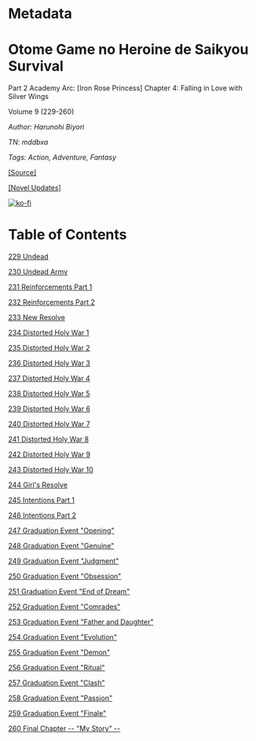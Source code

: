 # Metadata

# Otome Game no Heroine de Saikyou Survival  
  
Part 2 Academy Arc: \[Iron Rose Princess\] Chapter 4: Falling in Love with Silver Wings  
  
Volume 9 (229-260)

_Author:_   _Harunohi Biyori_

_TN: mddbxa_

_Tags: Action, Adventure, Fantasy_

[\[Source\]](https://ncode.syosetu.com/n1391fj/)

[\[Novel Updates\]](https://www.novelupdates.com/series/otome-game-no-heroine-de-saikyou-survival-wn/)


[![ko-fi](https://ko-fi.com/img/githubbutton_sm.svg)](https://ko-fi.com/I2I117SQUE)



# Table of Contents

[229 Undead](./chapters/section_0001.md)

[230 Undead Army](./chapters/section_0002.md)

[231 Reinforcements Part 1](./chapters/section_0003.md)

[232 Reinforcements Part 2](./chapters/section_0004.md)

[233 New Resolve](./chapters/section_0005.md)

[234 Distorted Holy War 1](./chapters/section_0006.md)

[235 Distorted Holy War 2](./chapters/section_0007.md)

[236 Distorted Holy War 3](./chapters/section_0008.md)

[237 Distorted Holy War 4](./chapters/section_0009.md)

[238 Distorted Holy War 5](./chapters/section_0010.md)

[239 Distorted Holy War 6](./chapters/section_0011.md)

[240 Distorted Holy War 7](./chapters/section_0012.md)

[241 Distorted Holy War 8](./chapters/section_0013.md)

[242 Distorted Holy War 9](./chapters/section_0014.md)

[243 Distorted Holy War 10](./chapters/section_0015.md)

[244 Girl's Resolve](./chapters/section_0016.md)

[245 Intentions Part 1](./chapters/section_0017.md)

[246 Intentions Part 2](./chapters/section_0018.md)

[247 Graduation Event "Opening"](./chapters/section_0019.md)

[248 Graduation Event "Genuine"](./chapters/section_0020.md)

[249 Graduation Event "Judgment"](./chapters/section_0021.md)

[250 Graduation Event "Obsession"](./chapters/section_0022.md)

[251 Graduation Event "End of Dream"](./chapters/section_0023.md)

[252 Graduation Event "Comrades"](./chapters/section_0024.md)

[253 Graduation Event "Father and Daughter"](./chapters/section_0025.md)

[254 Graduation Event "Evolution"](./chapters/section_0026.md)

[255 Graduation Event "Demon"](./chapters/section_0027.md)

[256 Graduation Event "Ritual"](./chapters/section_0028.md)

[257 Graduation Event "Clash"](./chapters/section_0029.md)

[258 Graduation Event "Passion"](./chapters/section_0030.md)

[259 Graduation Event "Finale"](./chapters/section_0031.md)

[260 Final Chapter -- "My Story" --](./chapters/section_0032.md)